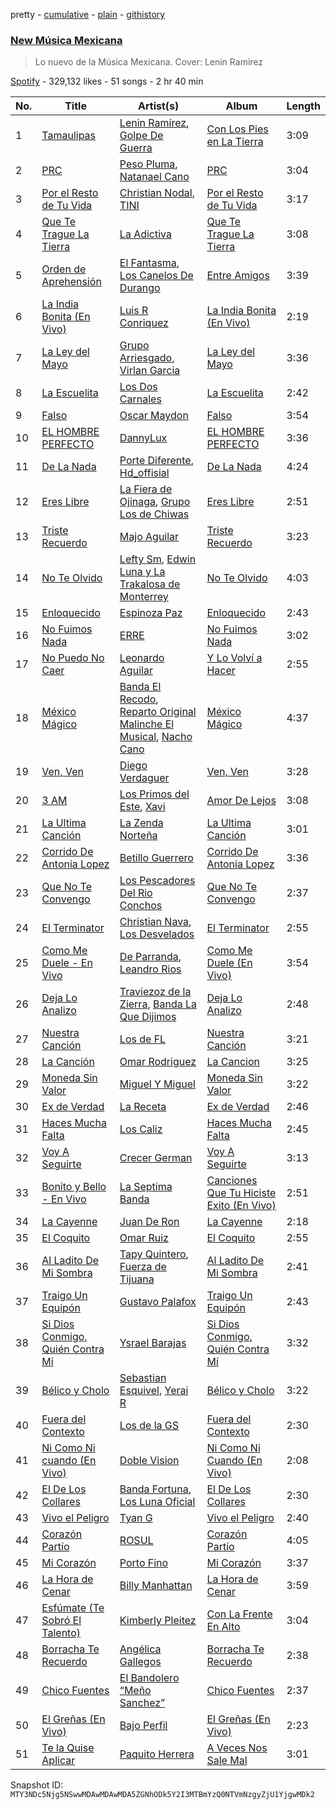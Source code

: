pretty - [cumulative](/playlists/cumulative/37i9dQZF1DX6Adf5JEwIPs.md) - [plain](/playlists/plain/37i9dQZF1DX6Adf5JEwIPs) - [githistory](https://github.githistory.xyz/mackorone/spotify-playlist-archive/blob/main/playlists/plain/37i9dQZF1DX6Adf5JEwIPs)

### [New Música Mexicana](https://open.spotify.com/playlist/37i9dQZF1DX6Adf5JEwIPs)

> Lo nuevo de la Música Mexicana\. Cover: Lenin Ramirez

[Spotify](https://open.spotify.com/user/spotify) - 329,132 likes - 51 songs - 2 hr 40 min

| No. | Title | Artist(s) | Album | Length |
|---|---|---|---|---|
| 1 | [Tamaulipas](https://open.spotify.com/track/4px78vJGkCKD6khhA8CUBp) | [Lenin Ramírez](https://open.spotify.com/artist/3hTffafUYLLgO4yuPAxb5U), [Golpe De Guerra](https://open.spotify.com/artist/0QPszxtOMuPoAcAU4yyt2V) | [Con Los Pies en La Tierra](https://open.spotify.com/album/1Lfc9KLUvubRJ7TM4KZZ1r) | 3:09 |
| 2 | [PRC](https://open.spotify.com/track/2mpoNBkngUEwnaKoBhZ0vl) | [Peso Pluma](https://open.spotify.com/artist/12GqGscKJx3aE4t07u7eVZ), [Natanael Cano](https://open.spotify.com/artist/0elWFr7TW8piilVRYJUe4P) | [PRC](https://open.spotify.com/album/2OXBosbXT7Qs3J6vBd6IkI) | 3:04 |
| 3 | [Por el Resto de Tu Vida](https://open.spotify.com/track/40vzZFWG1h60TdZPuxuX3Y) | [Christian Nodal](https://open.spotify.com/artist/0XwVARXT135rw8lyw1EeWP), [TINI](https://open.spotify.com/artist/7vXDAI8JwjW531ouMGbfcp) | [Por el Resto de Tu Vida](https://open.spotify.com/album/3S6ouKQPLDuO7Nxli1F2Lm) | 3:17 |
| 4 | [Que Te Trague La Tierra](https://open.spotify.com/track/1NW4Mnhvl5NX7yxEgylV1x) | [La Adictiva](https://open.spotify.com/artist/49EE6lVLgU8sp7dFgPshgM) | [Que Te Trague La Tierra](https://open.spotify.com/album/0K58rVn5sbwOxIvEBECmIv) | 3:08 |
| 5 | [Orden de Aprehensión](https://open.spotify.com/track/3XwPHI5g5QN41Jlt5J13QV) | [El Fantasma](https://open.spotify.com/artist/0my6Pg4I28dVcZLSpAkqhv), [Los Canelos De Durango](https://open.spotify.com/artist/4XAsg7uclewySpdLcD81LJ) | [Entre Amigos](https://open.spotify.com/album/7v1XFpws6JNWe5fwOC8vPZ) | 3:39 |
| 6 | [La India Bonita \(En Vivo\)](https://open.spotify.com/track/1mcZ8pBDYUaYrZq7mNlWGu) | [Luis R Conriquez](https://open.spotify.com/artist/0pePYDrJGk8gqMRbXrLJC8) | [La India Bonita \(En Vivo\)](https://open.spotify.com/album/17OYwxvGjSZq0hLXqYz8Pm) | 2:19 |
| 7 | [La Ley del Mayo](https://open.spotify.com/track/4JgF8vGk0Vp3rBOHWBMjW7) | [Grupo Arriesgado](https://open.spotify.com/artist/5NUPPRjsbXHNyVDrUESYeh), [Virlan Garcia](https://open.spotify.com/artist/0vjeBgTzYTwmYoVySJzXGD) | [La Ley del Mayo](https://open.spotify.com/album/0XCMIwN9p62x59fQn6eQTH) | 3:36 |
| 8 | [La Escuelita](https://open.spotify.com/track/575xf6Px5uiRiNw8RGEYy0) | [Los Dos Carnales](https://open.spotify.com/artist/25UNJbwGZSQKvz5cPLWlv3) | [La Escuelita](https://open.spotify.com/album/4ozVWvL1C5x1nwg1lj84KE) | 2:42 |
| 9 | [Falso](https://open.spotify.com/track/7FF8AgGRyOzjKQ4SpTVJ7D) | [Oscar Maydon](https://open.spotify.com/artist/3l9G1G9MxH6DaRhwLklaf5) | [Falso](https://open.spotify.com/album/1QATRuRMTlIEzQi9VvRm5m) | 3:54 |
| 10 | [EL HOMBRE PERFECTO](https://open.spotify.com/track/5DcVcYoTmUnp90GuRCyfDT) | [DannyLux](https://open.spotify.com/artist/6ElqtIfQsAkEYypgfJIjeK) | [EL HOMBRE PERFECTO](https://open.spotify.com/album/3dtc12UnEQCJ4TSU4lRIAW) | 3:36 |
| 11 | [De La Nada](https://open.spotify.com/track/6v9NpFk0H4fGGW1Rr1xV82) | [Porte Diferente](https://open.spotify.com/artist/1OZhgL2E9qx49PhVzWRcuf), [Hd\_offisial](https://open.spotify.com/artist/5nKa5tAE66U8DCpVmR3AsX) | [De La Nada](https://open.spotify.com/album/26d7Q4AHlzN1hBrXPvFIvQ) | 4:24 |
| 12 | [Eres Libre](https://open.spotify.com/track/4XaoxWelcmesrOxj8JZOp1) | [La Fiera de Ojinaga](https://open.spotify.com/artist/6qm0DFounuQWwu6IF0ZGH2), [Grupo Los de Chiwas](https://open.spotify.com/artist/55UyMd1aJojv9xFEg5cLbR) | [Eres Libre](https://open.spotify.com/album/76KzDILvX2jA1gSgeeBRnF) | 2:51 |
| 13 | [Triste Recuerdo](https://open.spotify.com/track/7KZpel8KJawwalqTlTI5Lv) | [Majo Aguilar](https://open.spotify.com/artist/77WEAaYIiO4SbK5IU9pWZP) | [Triste Recuerdo](https://open.spotify.com/album/6NRL5UEPjzBejfG7cqYMM9) | 3:23 |
| 14 | [No Te Olvido](https://open.spotify.com/track/0Z6P6xAenOxRE3t4n7ElwT) | [Lefty Sm](https://open.spotify.com/artist/6eXHRfK9Ad3IpMpSAqvcDf), [Edwin Luna y La Trakalosa de Monterrey](https://open.spotify.com/artist/4LFOoXhMhnq9U8VsZkSwxl) | [No Te Olvido](https://open.spotify.com/album/2zemsp6F58nziqJjYFX6Wn) | 4:03 |
| 15 | [Enloquecido](https://open.spotify.com/track/1DYVHtGQkbCfDaXf5acU3H) | [Espinoza Paz](https://open.spotify.com/artist/01rgao9OzfBm2BOHWJpi1Y) | [Enloquecido](https://open.spotify.com/album/7ysG80H9LaSvDvKo0ab3OO) | 2:43 |
| 16 | [No Fuimos Nada](https://open.spotify.com/track/3aWjuV28IwGzKnPddkH5rA) | [ERRE](https://open.spotify.com/artist/5OugQZ3PqgRofo9mtzVYN3) | [No Fuimos Nada](https://open.spotify.com/album/7xEWRe7FeCXP99EcTBatkz) | 3:02 |
| 17 | [No Puedo No Caer](https://open.spotify.com/track/326RrTJoAvLxjUpRv1YFg8) | [Leonardo Aguilar](https://open.spotify.com/artist/1QgrwYywvDuC43MDtR8cqq) | [Y Lo Volví a Hacer](https://open.spotify.com/album/5DtewXaWzI7IDVLeM58u0V) | 2:55 |
| 18 | [México Mágico](https://open.spotify.com/track/5lZHdRYVL4PfvzkJ8c7Dbo) | [Banda El Recodo](https://open.spotify.com/artist/6AcOTCYBMvjKYy4zms0kaC), [Reparto Original Malinche El Musical](https://open.spotify.com/artist/414Ri5Zew60OnucnMZ0ZNg), [Nacho Cano](https://open.spotify.com/artist/3sNPNZwXgDcCY71Jqa7kMe) | [México Mágico](https://open.spotify.com/album/1GDqUa6VwlvzKLxXlqf54C) | 4:37 |
| 19 | [Ven, Ven](https://open.spotify.com/track/2qEzWUMScoin9hn8Gqr0s9) | [Diego Verdaguer](https://open.spotify.com/artist/2UFqwY8A3PLcx8pAkg9g5P) | [Ven, Ven](https://open.spotify.com/album/1UsnZRssUcmZxEQFejIrD7) | 3:28 |
| 20 | [3 AM](https://open.spotify.com/track/5s2hpDWU8kssotugbMd1ho) | [Los Primos del Este](https://open.spotify.com/artist/5MEewKjCN4Dw20OFV2IGMo), [Xavi](https://open.spotify.com/artist/3Me35AWHCGqW4sZ7bWWJt1) | [Amor De Lejos](https://open.spotify.com/album/6yTpeJC36PW6nAflA8Njb7) | 3:08 |
| 21 | [La Ultima Canción](https://open.spotify.com/track/40QbpnCjM25cEGJru7ArK0) | [La Zenda Norteña](https://open.spotify.com/artist/01brs471Oes6kMnkVJBfGG) | [La Ultima Canción](https://open.spotify.com/album/2pWF1MS6hGsfs7bl5A0Yax) | 3:01 |
| 22 | [Corrido De Antonia Lopez](https://open.spotify.com/track/7KXgqdYzOVvqENcVtO4vLd) | [Betillo Guerrero](https://open.spotify.com/artist/0OtTjzw8SQkRaGzpTNvu1y) | [Corrido De Antonia Lopez](https://open.spotify.com/album/4kgTo9OnBDOnWqLcnHQl0S) | 3:36 |
| 23 | [Que No Te Convengo](https://open.spotify.com/track/2hvXz7CNfbNe66XrMpMp4G) | [Los Pescadores Del Rio Conchos](https://open.spotify.com/artist/3h88VTqRj3GbUd2W41ZY5U) | [Que No Te Convengo](https://open.spotify.com/album/0UFpx0GF9l81zG7SlJdO09) | 2:37 |
| 24 | [El Terminator](https://open.spotify.com/track/1QQeHaqtG8tOU8BbCWVPf6) | [Christian Nava](https://open.spotify.com/artist/4ykQDHQarNbuhmYt8YB3W0), [Los Desvelados](https://open.spotify.com/artist/0JqtmoAuCmkDrdfpHzBBW9) | [El Terminator](https://open.spotify.com/album/6k6fcNBK814YrhGv833xc3) | 2:55 |
| 25 | [Como Me Duele \- En Vivo](https://open.spotify.com/track/3sKNtj6GYp3xt0Evrt6MAF) | [De Parranda](https://open.spotify.com/artist/0OTHm6AFLxgeTm0gHNOuWi), [Leandro Rios](https://open.spotify.com/artist/52k6EnkHcZ4yI8MFpwtrdn) | [Como Me Duele \(En Vivo\)](https://open.spotify.com/album/1uTLpYbb4vVMDP6d2Ese2F) | 3:54 |
| 26 | [Deja Lo Analizo](https://open.spotify.com/track/3ElZcHTTXDEtPim8rnustV) | [Traviezoz de la Zierra](https://open.spotify.com/artist/1tX4Yf64m81Ju9THQiXAzn), [Banda La Que Dijimos](https://open.spotify.com/artist/1ehvaZQQJAm9P5QlveuNi5) | [Deja Lo Analizo](https://open.spotify.com/album/2OBntGx8jFzi145RLPvNxr) | 2:48 |
| 27 | [Nuestra Canción](https://open.spotify.com/track/0Wsi12i9lVK054jWHIhkkZ) | [Los de FL](https://open.spotify.com/artist/1K4SdfLNucKNc8rCrqBFTc) | [Nuestra Canción](https://open.spotify.com/album/3EQ5tfMWami2tNp5FW3Ux4) | 3:21 |
| 28 | [La Canción](https://open.spotify.com/track/2weKT5Gn2nOEKSjtchYGUR) | [Omar Rodriguez](https://open.spotify.com/artist/49rfzquok2HChfbpCvvHKD) | [La Cancion](https://open.spotify.com/album/64WFuqvj8ABvZHvo9BoV0c) | 3:25 |
| 29 | [Moneda Sin Valor](https://open.spotify.com/track/3FDtwj5viOiJ3tWwtPS5L0) | [Miguel Y Miguel](https://open.spotify.com/artist/7fmQXLCgx5q0vkGArvS6mm) | [Moneda Sin Valor](https://open.spotify.com/album/258FEO7grKjRQfpt7lJS9q) | 3:22 |
| 30 | [Ex de Verdad](https://open.spotify.com/track/3L6vgwfaslyqnHEj7z9rJh) | [La Receta](https://open.spotify.com/artist/3p8PwzenE7ktd4BVFuQzMD) | [Ex de Verdad](https://open.spotify.com/album/4RfhNQzq6flBALUl03H8Dt) | 2:46 |
| 31 | [Haces Mucha Falta](https://open.spotify.com/track/79h5AdLd6YsldqQtnNwUwx) | [Los Caliz](https://open.spotify.com/artist/4S7g1b3zVElT70kZGKkXiz) | [Haces Mucha Falta](https://open.spotify.com/album/2RKhYFg46XXK7x8p0WOMTy) | 2:45 |
| 32 | [Voy A Seguirte](https://open.spotify.com/track/1nH923hQbZPXH3BSc3CEOk) | [Crecer German](https://open.spotify.com/artist/6JBGaRYIWS7fzKP0qGgZve) | [Voy A Seguirte](https://open.spotify.com/album/28EzHVxbUjSf1wx3tZQLWm) | 3:13 |
| 33 | [Bonito y Bello \- En Vivo](https://open.spotify.com/track/7a3ImiGPw7hflxZDQfsjFJ) | [La Septima Banda](https://open.spotify.com/artist/610tJqABwgZWaRvtJoJQF0) | [Canciones Que Tu Hiciste Exito \(En Vivo\)](https://open.spotify.com/album/0anVCT9zuZkXdX5rIZEXFx) | 2:51 |
| 34 | [La Cayenne](https://open.spotify.com/track/2EjsPNiSMXGSnTKPgdPe9Y) | [Juan De Ron](https://open.spotify.com/artist/3yrMnFLhmMGBW37Nse1VQl) | [La Cayenne](https://open.spotify.com/album/6UbqpR6Qmid3Du6UUOL1IL) | 2:18 |
| 35 | [El Coquito](https://open.spotify.com/track/4MzJKGlUvVp9UFgLCkHQf8) | [Omar Ruiz](https://open.spotify.com/artist/2ylQO8qFEBINvkNNZGe4uC) | [El Coquito](https://open.spotify.com/album/0eAzuW5tEOtU71DWUoD9fO) | 2:55 |
| 36 | [Al Ladito De Mi Sombra](https://open.spotify.com/track/4qdPTE5pmLw6FdXTq8iwxw) | [Tapy Quintero](https://open.spotify.com/artist/1CTYCiBGcZTsZBzYoa4pxM), [Fuerza de Tijuana](https://open.spotify.com/artist/0OtCwdMEGIi0GCeLGCO2tQ) | [Al Ladito De Mi Sombra](https://open.spotify.com/album/1YAJoaesc067ftdir8W1EE) | 2:41 |
| 37 | [Traigo Un Equipón](https://open.spotify.com/track/0cEST1LXv8Esi2XVWXH3lH) | [Gustavo Palafox](https://open.spotify.com/artist/4sFGEHs1ufSWEmfpTDm3DM) | [Traigo Un Equipón](https://open.spotify.com/album/18459tHMVYdchq8lSLE3M5) | 2:43 |
| 38 | [Si Dios Conmigo, Quién Contra Mí](https://open.spotify.com/track/4H0yOcYBXifXCj1T7xvGJJ) | [Ysrael Barajas](https://open.spotify.com/artist/1KUm2LsC3HnPKHvIoo4cKu) | [Si Dios Conmigo, Quién Contra Mí](https://open.spotify.com/album/1035I3Ilwk2w85l1Ma1DXS) | 3:32 |
| 39 | [Bélico y Cholo](https://open.spotify.com/track/4tyb1RvGtFlSDpWVqoGcdz) | [Sebastian Esquivel](https://open.spotify.com/artist/1tuNNda2SSH3o4lUms5K6C), [Yerai R](https://open.spotify.com/artist/1d9KyLzLJGWNVuWjNH4WmY) | [Bélico y Cholo](https://open.spotify.com/album/3TLunjZoDqcC2dicF8XWY2) | 3:22 |
| 40 | [Fuera del Contexto](https://open.spotify.com/track/3nHGvgRLdTIIUVAnbuvWiz) | [Los de la GS](https://open.spotify.com/artist/1mwAXk76AfeW98Xuuui7zW) | [Fuera del Contexto](https://open.spotify.com/album/7BOyq6jF29CVgOEFVLBJiQ) | 2:30 |
| 41 | [Ni Como Ni cuando \(En Vivo\)](https://open.spotify.com/track/2Gs4NvmZXYfVPxizpZ892I) | [Doble Vision](https://open.spotify.com/artist/5YQwShxECKFKPcmHRx9LDa) | [Ni Como Ni Cuando \(En Vivo\)](https://open.spotify.com/album/00LPgUJSYt1X5UQRK6YIu3) | 2:08 |
| 42 | [El De Los Collares](https://open.spotify.com/track/0eomXwhvCUSFUtgrGzSLSX) | [Banda Fortuna](https://open.spotify.com/artist/7tdLl1TJQ80SBEBGN8r0AY), [Los Luna Oficial](https://open.spotify.com/artist/3je77Yzq2c9d7lcxx7hvkC) | [El De Los Collares](https://open.spotify.com/album/0uf8gfJPV37b5LZaQtoQpi) | 2:30 |
| 43 | [Vivo el Peligro](https://open.spotify.com/track/1FOY245P3Pb7LFcMTfB9VC) | [Tyan G](https://open.spotify.com/artist/4j1Usj1sKyLB9CDpSZSZ2C) | [Vivo el Peligro](https://open.spotify.com/album/0TncPHLg7DTj923SQ4keIr) | 2:40 |
| 44 | [Corazón Partío](https://open.spotify.com/track/3luLBO2sn8IHVFFS0uGeiV) | [ROSUL](https://open.spotify.com/artist/0Y5tdiaE3s1E1AishqnolD) | [Corazón Partío](https://open.spotify.com/album/0BJYP6ErOnTf45r4z0Pk90) | 4:05 |
| 45 | [Mi Corazón](https://open.spotify.com/track/7nFCfXEl2JiaxzPF8233hz) | [Porto Fino](https://open.spotify.com/artist/1KBAMss5TbuIZUDf9STspe) | [Mi Corazón](https://open.spotify.com/album/6WjLL6O3dxamFqfKF0AJ21) | 3:37 |
| 46 | [La Hora de Cenar](https://open.spotify.com/track/4b1lPNtO96mBPDyFmTngEk) | [Billy Manhattan](https://open.spotify.com/artist/1I9GlumEmT1pb0nGd36INy) | [La Hora de Cenar](https://open.spotify.com/album/145k5ASla6XXaxs78HhOfp) | 3:59 |
| 47 | [Esfúmate \(Te Sobró El Talento\)](https://open.spotify.com/track/1kRWyZAK4pcDuPUwXnB3ul) | [Kimberly Pleitez](https://open.spotify.com/artist/1oTBX1FlyRBYNxAqkKwpqr) | [Con La Frente En Alto](https://open.spotify.com/album/4HQjWEkYCxLnigIbp4ZRRI) | 3:04 |
| 48 | [Borracha Te Recuerdo](https://open.spotify.com/track/6dgQkM0dJYMEpIoDhBrmQ8) | [Angélica Gallegos](https://open.spotify.com/artist/0x5h9zpuylgle1BtMTgfvb) | [Borracha Te Recuerdo](https://open.spotify.com/album/64TpPcl2RngKLBszfQxUeq) | 2:38 |
| 49 | [Chico Fuentes](https://open.spotify.com/track/4in6XmpsA5GaNEoVCLfJOi) | [El Bandolero “Meño Sanchez”](https://open.spotify.com/artist/1XMtJ87SixVfw7rWRBaxEi) | [Chico Fuentes](https://open.spotify.com/album/37KoEukq8WTtcEF43DxQ3j) | 2:37 |
| 50 | [El Greñas \(En Vivo\)](https://open.spotify.com/track/498M1LbXbA0ePdNGYtE8di) | [Bajo Perfil](https://open.spotify.com/artist/04CzckYeljqT6be7fR954D) | [El Greñas \(En Vivo\)](https://open.spotify.com/album/2ZMkNiFE1guFx7ulP7AlOH) | 2:23 |
| 51 | [Te la Quise Aplicar](https://open.spotify.com/track/73qKKcWQHmtcDTFuaKGimO) | [Paquito Herrera](https://open.spotify.com/artist/5fgcvuTTUJYY4qaG3fNyMO) | [A Veces Nos Sale Mal](https://open.spotify.com/album/6n9OsF6dGYyQmRf25ofPBh) | 3:01 |

Snapshot ID: `MTY3NDc5Njg5NSwwMDAwMDAwMDA5ZGNhODk5Y2I3MTBmYzQ0NTVmNzgyZjU1YjgwMDk2`
